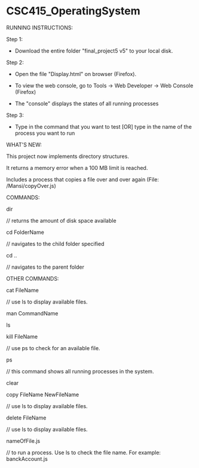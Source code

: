 # CSC415_OperatingSystem

RUNNING INSTRUCTIONS:

Step 1:

 * Download the entire folder "final_project5 v5" to your local disk.

Step 2:

* Open the file "Display.html" on browser (Firefox).

* To view the web console, go to Tools -> Web Developer -> Web Console (Firefox) 

* The "console" displays the states of all running processes

Step 3:

* Type in the command that you want to test [OR] type in the name of the process you want to run


WHAT'S NEW:

This project now implements directory structures.

It returns a memory error when a 100 MB limit is reached. 

Includes a process that copies a file over and over again (File: /Mansi/copyOver.js)


COMMANDS:

dir

// returns the amount of disk space available

cd FolderName

// navigates to the child folder specified

cd ..

// navigates to the parent folder


OTHER COMMANDS:

cat FileName

// use ls to display available files.

man CommandName

ls

kill FileName 

// use ps to check for an available file.

ps 

// this command shows all running processes in the system.

clear

copy FileName NewFileName 

// use ls to display available files.

delete FileName 

// use ls to display available files.

nameOfFile.js

// to run a process. Use ls to check the file name. For example: banckAccount.js 


